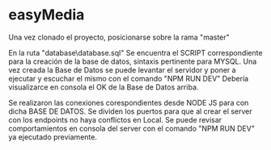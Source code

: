 # easyMedia

Una vez clonado el proyecto, posicionarse sobre la rama "master"

En la ruta "database\database.sql" Se encuentra el SCRIPT correspondiente para la creación de la base de datos, sintaxis pertinente para MYSQL.
Una vez creada la Base de Datos  se puede levantar el servidor y poner a ejecutar y escuchar el mismo con el comando "NPM RUN DEV"
Debería visualizarce en consola el OK de la Base de Datos arriba.

Se realizaron las conexiones corespondientes desde NODE JS para con dicha BASE DE DATOS.
Se dividen los puertos para que al crear el server con los endpoints no haya conflictos en Local.
Se puede revisar comportamientos en consola del server con el comando "NPM RUN DEV" ya ejecutado previamente.
